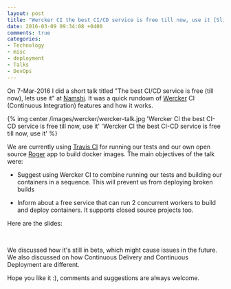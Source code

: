 ```yaml
---
layout: post
title: "Wercker CI the best CI/CD service is free till now, use it [Slides]"
date: 2016-03-09 09:34:08 +0400
comments: true
categories: 
- Technology
- misc
- deployment
- Talks
- DevOps
---
```

On 7-Mar-2016 I did a short talk titled "The best CI/CD service is free (till now), lets use it" at [Namshi](http://namshi.com). 
It was a quick rundown of [Wercker](http://wercker.com/) CI (Continuous Integration) features and how it works. 

{% img center /images/wercker/wercker-talk.jpg 'Wercker CI the best CI-CD service is free till now, use it' 'Wercker CI the best CI-CD service is free till now, use it' %}

<!-- more -->

We are currently using [Travis CI](https://travis-ci.com/) for running our tests and our own open source
[Roger](https://github.com/namshi/roger) app to build docker images. The main objectives of the talk were:

* Suggest using Wercker CI to combine running our tests and building our containers in a sequence. This will prevent us from deploying broken builds

* Inform about a free service that can run 2 concurrent workers to build and deploy containers. It supports closed source projects too.

Here are the slides:

<center>
<script async class="speakerdeck-embed" data-id="48dcb61db6eb4a50b03bfea1320bfeb4" data-ratio="1.77777777777778" src="//speakerdeck.com/assets/embed.js"></script> 
</center>
<br/>

We discussed how it's still in beta, which might cause issues in the future. 
We also discussed on how Continuous Delivery and Continuous Deployment are different.

Hope you like it :), comments and suggestions are always welcome.
